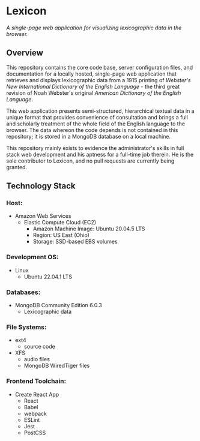 # Lexicon

*A single-page web application for visualizing lexicographic data in the
browser.*

## Overview

This repository contains the core code base, server configuration files,
and documentation for a locally hosted, single-page web application that
retrieves and displays lexicographic data from a 1915 printing of
*Webster's New International Dictionary of the English Language* - the
third great revision of Noah Webster's original *American Dictionary of
the English Language*.

This web application presents semi-structured, hierarchical textual data
in a unique format that provides convenience of consultation and brings
a full and scholarly treatment of the whole field of the English
language to the browser. The data whereon the code depends is not
contained in this repository; it is stored in a MongoDB database on a
local machine.

This repository mainly exists to evidence the administrator's skills in
full stack web development and his aptness for a full-time job therein.
He is the sole contributor to Lexicon, and no pull requests are
currently being granted.

## Technology Stack

### Host:
* Amazon Web Services
   * Elastic Compute Cloud (EC2)
      * Amazon Machine Image: Ubuntu 20.04.5 LTS
      * Region: US East (Ohio)
      * Storage: SSD-based EBS volumes

### Development OS:
* Linux
   * Ubuntu 22.04.1 LTS

### Databases:
* MongoDB Community Edition 6.0.3
   * Lexicographic data

### File Systems:
* ext4
   * source code
* XFS
   * audio files
   * MongoDB WiredTiger files

### Frontend Toolchain:
* Create React App
   * React
   * Babel
   * webpack
   * ESLint
   * Jest
   * PostCSS
